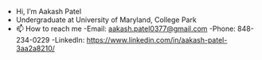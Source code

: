 - Hi, I’m Aakash Patel
- Undergraduate at University of Maryland, College Park
- 📫 How to reach me 
  -Email: aakash.patel0377@gmail.com
  -Phone: 848-234-0229
  -LinkedIn: https://www.linkedin.com/in/aakash-patel-3aa2a8210/

